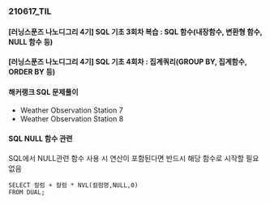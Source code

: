 ### 210617_TIL

#### [러닝스푼즈 나노디그리 4기] SQL 기초 3회차 복습 : SQL 함수(내장함수, 변환형 함수, NULL 함수 등)

#### [러닝스푼즈 나노디그리 4기] SQL 기초 4회차 : 집계쿼리(GROUP BY, 집계함수, ORDER BY 등)

#### 해커랭크 SQL 문제풀이
- Weather Observation Station 7
- Weather Observation Station 8

#### SQL NULL 함수 관련
SQL에서 NULL관련 함수 사용 시 연산이 포함된다면 반드시 해당 함수로 시작할 필요 없음
```
SELECT 컬럼 + 컬럼 * NVL(컬럼명,NULL,0)
FROM DUAL;
```
